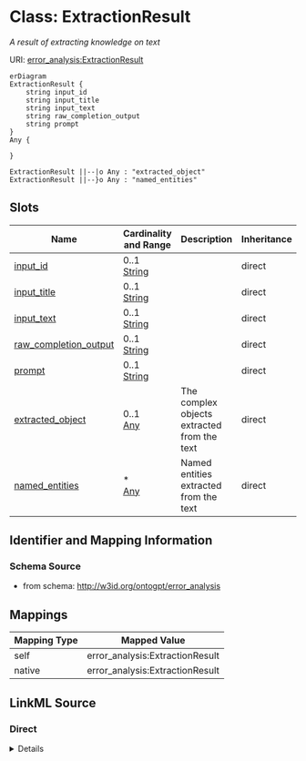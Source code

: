 

# Class: ExtractionResult


_A result of extracting knowledge on text_





URI: [error_analysis:ExtractionResult](http://w3id.org/ontogpt/error_analysisExtractionResult)



```mermaid
erDiagram
ExtractionResult {
    string input_id  
    string input_title  
    string input_text  
    string raw_completion_output  
    string prompt  
}
Any {

}

ExtractionResult ||--|o Any : "extracted_object"
ExtractionResult ||--}o Any : "named_entities"

```



<!-- no inheritance hierarchy -->


## Slots

| Name | Cardinality and Range | Description | Inheritance |
| ---  | --- | --- | --- |
| [input_id](input_id.md) | 0..1 <br/> [String](String.md) |  | direct |
| [input_title](input_title.md) | 0..1 <br/> [String](String.md) |  | direct |
| [input_text](input_text.md) | 0..1 <br/> [String](String.md) |  | direct |
| [raw_completion_output](raw_completion_output.md) | 0..1 <br/> [String](String.md) |  | direct |
| [prompt](prompt.md) | 0..1 <br/> [String](String.md) |  | direct |
| [extracted_object](extracted_object.md) | 0..1 <br/> [Any](Any.md) | The complex objects extracted from the text | direct |
| [named_entities](named_entities.md) | * <br/> [Any](Any.md) | Named entities extracted from the text | direct |









## Identifier and Mapping Information







### Schema Source


* from schema: http://w3id.org/ontogpt/error_analysis




## Mappings

| Mapping Type | Mapped Value |
| ---  | ---  |
| self | error_analysis:ExtractionResult |
| native | error_analysis:ExtractionResult |







## LinkML Source

<!-- TODO: investigate https://stackoverflow.com/questions/37606292/how-to-create-tabbed-code-blocks-in-mkdocs-or-sphinx -->

### Direct

<details>
```yaml
name: ExtractionResult
description: A result of extracting knowledge on text
from_schema: http://w3id.org/ontogpt/error_analysis
attributes:
  input_id:
    name: input_id
    from_schema: http://w3id.org/ontogpt/error_analysis
    rank: 1000
    domain_of:
    - ExtractionResult
  input_title:
    name: input_title
    from_schema: http://w3id.org/ontogpt/error_analysis
    rank: 1000
    domain_of:
    - ExtractionResult
  input_text:
    name: input_text
    from_schema: http://w3id.org/ontogpt/error_analysis
    rank: 1000
    domain_of:
    - ExtractionResult
  raw_completion_output:
    name: raw_completion_output
    from_schema: http://w3id.org/ontogpt/error_analysis
    rank: 1000
    domain_of:
    - ExtractionResult
  prompt:
    name: prompt
    from_schema: http://w3id.org/ontogpt/error_analysis
    rank: 1000
    domain_of:
    - ExtractionResult
  extracted_object:
    name: extracted_object
    description: The complex objects extracted from the text
    from_schema: http://w3id.org/ontogpt/error_analysis
    rank: 1000
    domain_of:
    - ExtractionResult
    range: Any
    inlined: true
  named_entities:
    name: named_entities
    description: Named entities extracted from the text
    from_schema: http://w3id.org/ontogpt/error_analysis
    rank: 1000
    domain_of:
    - ExtractionResult
    range: Any
    multivalued: true
    inlined: true
    inlined_as_list: true

```
</details>

### Induced

<details>
```yaml
name: ExtractionResult
description: A result of extracting knowledge on text
from_schema: http://w3id.org/ontogpt/error_analysis
attributes:
  input_id:
    name: input_id
    from_schema: http://w3id.org/ontogpt/error_analysis
    rank: 1000
    alias: input_id
    owner: ExtractionResult
    domain_of:
    - ExtractionResult
    range: string
  input_title:
    name: input_title
    from_schema: http://w3id.org/ontogpt/error_analysis
    rank: 1000
    alias: input_title
    owner: ExtractionResult
    domain_of:
    - ExtractionResult
    range: string
  input_text:
    name: input_text
    from_schema: http://w3id.org/ontogpt/error_analysis
    rank: 1000
    alias: input_text
    owner: ExtractionResult
    domain_of:
    - ExtractionResult
    range: string
  raw_completion_output:
    name: raw_completion_output
    from_schema: http://w3id.org/ontogpt/error_analysis
    rank: 1000
    alias: raw_completion_output
    owner: ExtractionResult
    domain_of:
    - ExtractionResult
    range: string
  prompt:
    name: prompt
    from_schema: http://w3id.org/ontogpt/error_analysis
    rank: 1000
    alias: prompt
    owner: ExtractionResult
    domain_of:
    - ExtractionResult
    range: string
  extracted_object:
    name: extracted_object
    description: The complex objects extracted from the text
    from_schema: http://w3id.org/ontogpt/error_analysis
    rank: 1000
    alias: extracted_object
    owner: ExtractionResult
    domain_of:
    - ExtractionResult
    range: Any
    inlined: true
  named_entities:
    name: named_entities
    description: Named entities extracted from the text
    from_schema: http://w3id.org/ontogpt/error_analysis
    rank: 1000
    alias: named_entities
    owner: ExtractionResult
    domain_of:
    - ExtractionResult
    range: Any
    multivalued: true
    inlined: true
    inlined_as_list: true

```
</details>